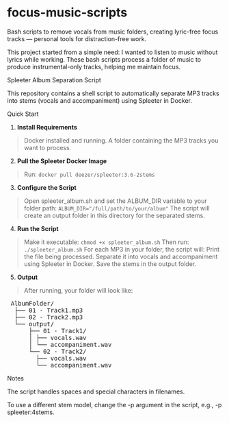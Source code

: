 # focus-music-scripts
Bash scripts to remove vocals from music folders, creating lyric-free focus tracks — personal tools for distraction-free work.

This project started from a simple need: I wanted to listen to music without lyrics while working. These bash scripts process a folder of music to produce instrumental-only tracks, helping me maintain focus.

Spleeter Album Separation Script

This repository contains a shell script to automatically separate MP3 tracks into stems (vocals and accompaniment) using Spleeter in Docker.

Quick Start

1. **Install Requirements**

  >Docker installed and running.
  >A folder containing the MP3 tracks you want to process.

2. **Pull the Spleeter Docker Image**

  >Run:
  >`docker pull deezer/spleeter:3.6-2stems`

3. **Configure the Script**

  >Open spleeter_album.sh and set the ALBUM_DIR variable to your folder path:
  >`ALBUM_DIR="/full/path/to/your/album"` 
  >The script will create an output folder in this directory for the separated stems.

4. **Run the Script**

  >Make it executable:
  >`chmod +x spleeter_album.sh`
  >Then run:
  >`./spleeter_album.sh`
  >For each MP3 in your folder, the script will:
  >Print the file being processed.
  >Separate it into vocals and accompaniment using Spleeter in Docker.
  >Save the stems in the output folder.

5. **Output**
  
  >After running, your folder will look like:
  
  <pre> AlbumFolder/
  ├── 01 - Track1.mp3
  ├── 02 - Track2.mp3
  └── output/
      ├── 01 - Track1/
      │ ├── vocals.wav
      │ └── accompaniment.wav
      └── 02 - Track2/
        ├── vocals.wav
        └── accompaniment.wav </pre>

Notes

The script handles spaces and special characters in filenames.

To use a different stem model, change the -p argument in the script, e.g., -p spleeter:4stems.
